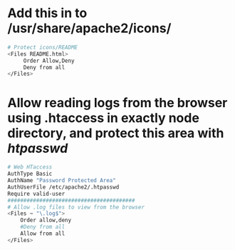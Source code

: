 # Add this in to /usr/share/apache2/icons/
```bash
# Protect icons/README
<Files README.html>
     Order Allow,Deny
     Deny from all
</Files>
```
# Allow reading logs from the browser using .htaccess in exactly node directory, and protect this area with ***htpasswd***
```bash 
# Web HTaccess
AuthType Basic
AuthName "Password Protected Area"
AuthUserFile /etc/apache2/.htpasswd
Require valid-user
########################################
# Allow .log files to view from the browser
<Files ~ "\.log$">
    Order allow,deny
    #Deny from all
    Allow from all
</Files>
```
